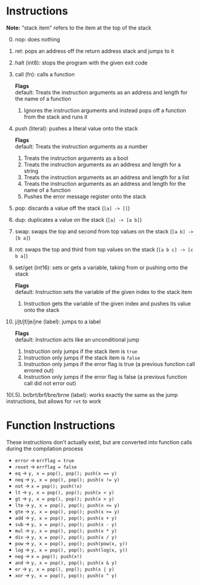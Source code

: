 # Instructions

**Note:** "stack item" refers to the item at the top of the stack

0. nop: does nothing
1. ret: pops an address off the return address stack and jumps to it
2. halt (int8): stops the program with the given exit code
3. call (fn): calls a function

    **Flags**<br>
    default: Treats the instruction arguments as an address and length for the name of a function
    1. Ignores the instruction arguments and instead pops off a function from the stack and runs it
4. push (literal): pushes a literal value onto the stack

    **Flags**<br>
    default: Treats the instruction arguments as a number
    1. Treats the instruction arguments as a bool
    2. Treats the instruction arguments as an address and length for a string
    3. Treats the instruction arguments as an address and length for a list
    4. Treats the instruction arguments as an address and length for the name of a function
    5. Pushes the error message register onto the stack
5. pop: discards a value off the stack (`[a] -> []`)
6. dup: duplicates a value on the stack (`[a] -> [a b]`)
7. swap: swaps the top and second from top values on the stack (`[a b] -> [b a]`)
8. rot: swaps the top and third from top values on the stack (`[a b c] -> [c b a]`)
9. set/get (int16): sets or gets a variable, taking from or pushing onto the stack

    **Flags**<br>
    default: Instruction sets the variable of the given index to the stack item
    1. Instruction gets the variable of the given index and pushes its value onto the stack
10. j/jt/jf/je/jne (label): jumps to a label

    **Flags**<br>
    default: Instruction acts like an unconditional jump
    1. Instruction only jumps if the stack item is `true`
    2. Instruction only jumps if the stack item is `false`
    3. Instruction only jumps if the error flag is true (a previous function call errored out)
    4. Instruction only jumps if the error flag is false (a previous function call did not error out)

10(.5). br/brt/brf/bre/brne (label): works exactly the same as the jump instructions, but allows for `ret` to work

# Function Instructions

These instructions don't actually exist, but are converted into function calls during the compilation process

* `error` -> `errflag = true`
* `reset` -> `errflag = false`
* `eq` -> `y, x = pop(), pop(); push(x == y)`
* `neq` -> `y, x = pop(), pop(); push(x != y)`
* `not` -> `x = pop(); push(!x)`
* `lt` -> `y, x = pop(), pop(); push(x < y)`
* `gt` -> `y, x = pop(), pop(); push(x > y)`
* `lte` -> `y, x = pop(), pop(); push(x <= y)`
* `gte` -> `y, x = pop(), pop(); push(x >= y)`
* `add` -> `y, x = pop(), pop(); push(x + y)`
* `sub` -> `y, x = pop(), pop(); push(x - y)`
* `mul` -> `y, x = pop(), pop(); push(x * y)`
* `div` -> `y, x = pop(), pop(); push(x / y)`
* `pow` -> `y, x = pop(), pop(); push(pow(x, y))`
* `log` -> `y, x = pop(), pop(); push(log(x, y))`
* `neg` -> `x = pop(); push(x!)`
* `and` -> `y, x = pop(), pop(); push(x & y)`
* `or` -> `y, x = pop(), pop(); push(x | y)`
* `xor` -> `y, x = pop(), pop(); push(x ^ y)`
